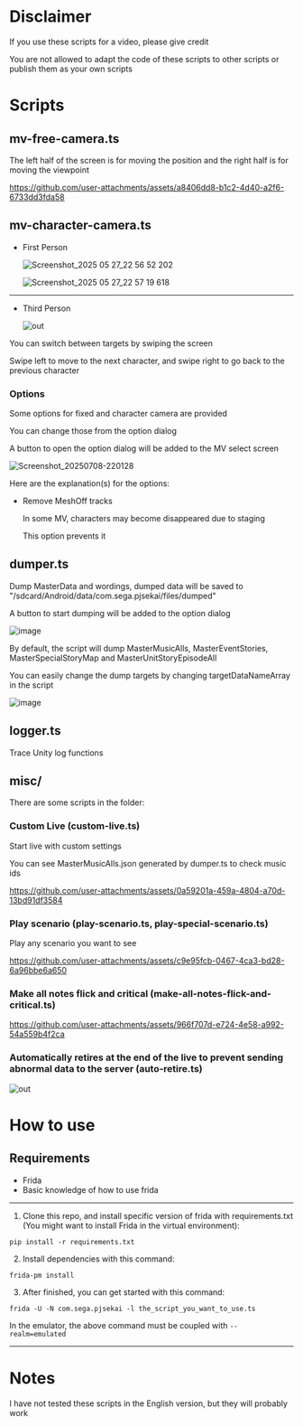 # Disclaimer
If you use these scripts for a video, please give credit

You are not allowed to adapt the code of these scripts to other scripts or publish them as your own scripts

# Scripts
## mv-free-camera.ts

The left half of the screen is for moving the position and the right half is for moving the viewpoint

https://github.com/user-attachments/assets/a8406dd8-b1c2-4d40-a2f6-6733dd3fda58

## mv-character-camera.ts

- First Person

  ![Screenshot_2025 05 27_22 56 52 202](https://github.com/user-attachments/assets/4176f90a-ea9f-41b9-8cfa-f9e6e4211881)
  
  ![Screenshot_2025 05 27_22 57 19 618](https://github.com/user-attachments/assets/7bb2363f-a69b-4e08-96e5-aa91adbe5da0)

---

- Third Person

  ![out](https://github.com/user-attachments/assets/4b435987-d596-419e-88d2-48367a448349)

You can switch between targets by swiping the screen

Swipe left to move to the next character, and swipe right to go back to the previous character

### Options
Some options for fixed and character camera are provided

You can change those from the option dialog

A button to open the option dialog will be added to the MV select screen

![Screenshot_20250708-220128](https://github.com/user-attachments/assets/f8bfc461-797e-4ea4-9b35-7d94060bc0d4)

Here are the explanation(s) for the options:

- Remove MeshOff tracks
  
  In some MV, characters may become disappeared due to staging

  This option prevents it

## dumper.ts
Dump MasterData and wordings, dumped data will be saved to "/sdcard/Android/data/com.sega.pjsekai/files/dumped"

A button to start dumping will be added to the option dialog

![image](https://github.com/user-attachments/assets/b95c522b-9ebe-4761-8f73-721c9b37bafa)

By default, the script will dump MasterMusicAlls, MasterEventStories, MasterSpecialStoryMap and MasterUnitStoryEpisodeAll

You can easily change the dump targets by changing targetDataNameArray in the script

![image](https://github.com/user-attachments/assets/28fef10a-9dcd-4ba5-898b-5cf98fd9784c)

## logger.ts
Trace Unity log functions

## misc/
There are some scripts in the folder:
### Custom Live (custom-live.ts)

  Start live with custom settings

  You can see MasterMusicAlls.json generated by dumper.ts to check music ids

  https://github.com/user-attachments/assets/0a59201a-459a-4804-a70d-13bd91df3584

### Play scenario (play-scenario.ts, play-special-scenario.ts)

  Play any scenario you want to see

  https://github.com/user-attachments/assets/c9e95fcb-0467-4ca3-bd28-6a96bbe6a650

### Make all notes flick and critical (make-all-notes-flick-and-critical.ts)

  https://github.com/user-attachments/assets/966f707d-e724-4e58-a992-54a559b4f2ca

### Automatically retires at the end of the live to prevent sending abnormal data to the server (auto-retire.ts)

  ![out](https://github.com/user-attachments/assets/712aa0b6-f172-4413-b464-b5ae287e0d6b)

# How to use
## Requirements
- Frida
- Basic knowledge of how to use frida

---

1. Clone this repo, and install specific version of frida with requirements.txt (You might want to install Frida in the virtual environment):
```
pip install -r requirements.txt
```
2. Install dependencies with this command:
```
frida-pm install
```
3. After finished, you can get started with this command:
```
frida -U -N com.sega.pjsekai -l the_script_you_want_to_use.ts
```
In the emulator, the above command must be coupled with `--realm=emulated`

---

# Notes
I have not tested these scripts in the English version, but they will probably work
